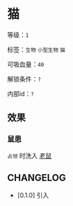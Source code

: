 # 猫

等级：`1`

标签：`生物` `小型生物` `猫`

可吸血量：`40`

解锁条件：`?`

内部id：`?`

## 效果

### 鼠患

`占领` 时洗入 [老鼠](老鼠.md)

## CHANGELOG

- [0.1.0] 引入
